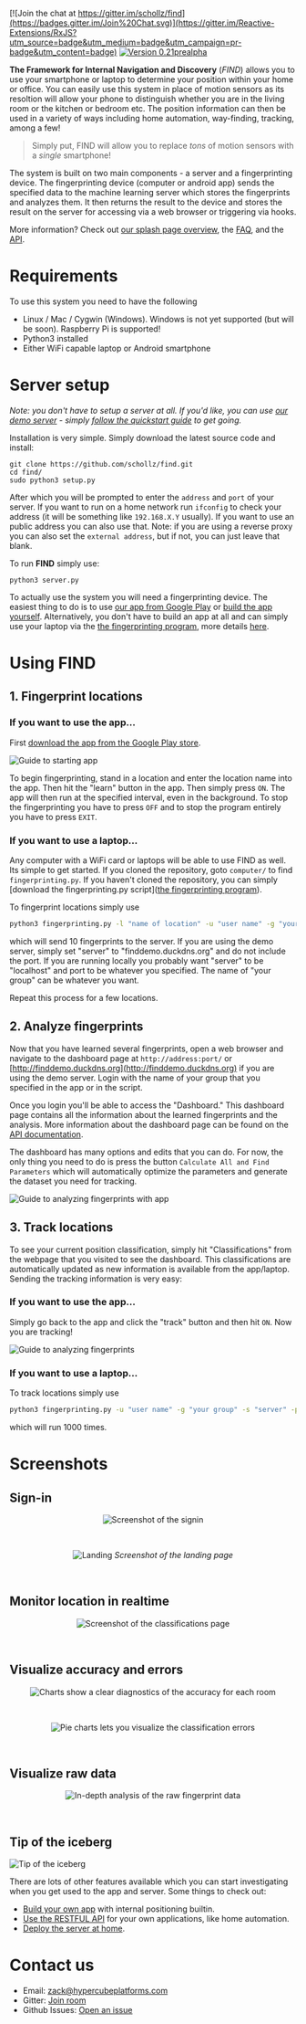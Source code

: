 [![Join the chat at https://gitter.im/schollz/find](https://badges.gitter.im/Join%20Chat.svg)](https://gitter.im/Reactive-Extensions/RxJS?utm_source=badge&utm_medium=badge&utm_campaign=pr-badge&utm_content=badge)
[![Version 0.21prealpha](https://img.shields.io/badge/version-0.21prealpha-brightgreen.svg)](http://internalpositioning.com/guide/development/)

**The Framework for Internal Navigation and Discovery** (*FIND*) allows you to use your smartphone or laptop to determine your position within your home or office. You can easily use this system in place of motion sensors as its resoltion will allow your phone to distinguish whether you are in the living room or the kitchen or bedroom etc. The position information can then be used in a variety of ways including home automation, way-finding, tracking, among a few!

<blockquote>Simply put, FIND will allow you to replace <em>tons</em> of motion sensors with a <em>single</em> smartphone!</blockquote>

The system is built on two main components - a server
and a fingerprinting device. The fingerprinting device (computer or android app) sends the specified data to the machine learning server which stores the fingerprints and analyzes them. It then returns the result to the device and stores the result on the server for accessing via a web browser or triggering via hooks.

More information? Check out [our splash page overview](http://internalpositioning.com), the [FAQ](http://internalpositioning.com/guide/faq/), and the [API](http://internalpositioning.com/guide/api/).



# Requirements

To use this system you need to have the following

- Linux / Mac / Cygwin (Windows). Windows is not yet supported (but will be soon). Raspberry Pi is supported!
- Python3 installed
- Either WiFi capable laptop or Android smartphone

# Server setup

*Note: you don't have to setup a server at all. If you'd like, you can use [our demo server](http://finddemo.duckdns.org) - simply [follow the quickstart guide](http://internalpositioning.com/guide/getting-started/) to get going.*

Installation is very simple. Simply download the latest source code and install:

    git clone https://github.com/schollz/find.git
    cd find/
    sudo python3 setup.py 

After which you will be prompted to enter the `address` and `port` of
your server. If you want to run on a home network run `ifconfig` to
check your address (it will be something like `192.168.X.Y` usually).
If you want to use an public address you can also use that. Note: if you are
using a reverse proxy you can also set the `external address`, but if
not, you can just leave that blank.

To run **FIND** simply use:

    python3 server.py

To actually use the system you will need a fingerprinting device. The easiest thing to do is to use [our app from Google Play](https://play.google.com/store/apps/details?id=com.hcp.find&hl=en) or [build the app yourself](http://internalpositioning.com/guide/deploy/#building-android-app). Alternatively, you don't have to build an app at all and can simply use your laptop via the [the fingerprinting program](https://github.com/schollz/find/blob/master/computer/fingerprinting.py), more details [here](http://internalpositioning.com/guide/deploy/#laptop-computer).


# Using FIND

## 1. Fingerprint locations

### If you want to use the app...

First [download the app from the Google Play store](https://play.google.com/store/apps/details?id=com.hcp.find). 

![Guide to starting app](http://www.internalpositioning.com/guide/img/guide_app_guide_1.png)

To begin fingerprinting, stand in a location and enter the location name into the app. Then hit the "learn" button in the app. Then simply press ```ON```. The app will then run at the specified interval, even in the background. To stop the fingerprinting you have to press ```OFF``` and to stop the program entirely you have to press ```EXIT```.


### If you want to use a laptop...

Any computer with a WiFi card or laptops will be able to use FIND as well. Its simple to get started. If you cloned the repository, goto ```computer/``` to find ```fingerprinting.py```. If you haven't cloned the repository, you can simply [download the fingerprinting.py script]([the fingerprinting program](https://github.com/schollz/find/blob/master/computer/fingerprinting.py)).

To fingerprint locations simply use

```bash
python3 fingerprinting.py -l "name of location" -u "user name" -g "your group" -s "server" -p "port" -c 10 -r learn
```

which will send 10 fingerprints to the server. If you are using the demo server, simply set "server" to "finddemo.duckdns.org" and do not include the port. If you are running locally you probably want "server" to be "localhost" and port to be whatever you specified. The name of "your group" can be whatever you want.

Repeat this process for a few locations.


## 2. Analyze fingerprints

Now that you have learned several fingerprints, open a web browser and
navigate to the dashboard page at `http://address:port/` or [http://finddemo.duckdns.org](http://finddemo.duckdns.org) if you are using the demo server. Login with the name of your group that you specified in the app or in the script.

Once you login you'll be able to access the "Dashboard." This dashboard page contains all the information about the learned fingerprints and the analysis. More information about the dashboard page can be found on the [API documentation](/api/#webpages).

The dashboard has many options and edits that you can do. For now, the only thing you need to do is press the button ```Calculate All and Find Parameters``` which will automatically optimize the parameters and generate the dataset you need for tracking.

![Guide to analyzing fingerprints with app](http://www.internalpositioning.com/guide/img/guide_dashboard.png)

## 3. Track locations

To see your current position classification, simply hit "Classifications" from the webpage that you visited to see the dashboard. This classifications are automatically updated as new information is available from the app/laptop. Sending the tracking information is very easy:

### If you want to use the app...


Simply go back to the app and click the "track" button and then hit ```ON```. Now you are tracking!

![Guide to analyzing fingerprints](http://www.internalpositioning.com/guide/img/guide_tracking.png)


### If you want to use a laptop...

To track locations simply use

```bash
python3 fingerprinting.py -u "user name" -g "your group" -s "server" -p "port" -c 1000 -r track
```

which will run 1000 times.


# Screenshots

## Sign-in


<center>

![Screenshot of the signin](http://internalpositioning.com/guide/img/signin1.png)

</center>

<br>

<center>

![Landing](http://internalpositioning.com/guide/img/landing2.png)
*Screenshot of the landing page*

</center><br>

## Monitor location in realtime


<center>

![Screenshot of the classifications page](http://internalpositioning.com/guide/img/classifications1.png)

</center><br>

## Visualize accuracy and errors

<center>

![Charts show a clear diagnostics of the accuracy for each room](http://internalpositioning.com/guide/img/stats1.png)

</center><br>

<center>

![Pie charts lets you visualize the classification errors](http://internalpositioning.com/guide/img/pies1.png)

</center><br>

## Visualize raw data


<center>

![In-depth analysis of the raw fingerprint data](http://internalpositioning.com/guide/img/signals1.png)

</center><br>


## Tip of the iceberg

![Tip of the iceberg](http://www.internalpositioning.com/guide/img/iceberg.png)

There are lots of other features available which you can start investigating when you get used to the app and server. Some things to check out:

- [Build your own app](http://www.internalpositioning.com/guide/deploy/#building-android-app) with internal positioning builtin.
- [Use the RESTFUL API](http://www.internalpositioning.com/guide/api/#routes) for your own applications, like home automation.
- [Deploy the server at home](http://www.internalpositioning.com/guide/deploy/#server-setup).


# Contact us

* Email: [zack@hypercubeplatforms.com](zack@hypercubeplatforms.com)
* Gitter: [Join room](https://gitter.im/schollz/find)
* Github Issues: [Open an issue](https://github.com/schollz/find/issues/new)
